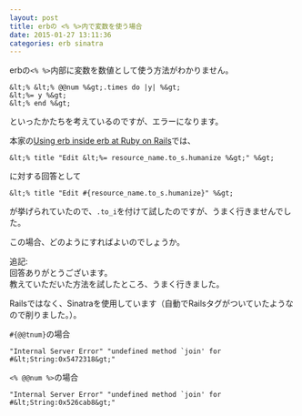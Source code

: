 ```yaml
---
layout: post
title: erbの <% %>内で変数を使う場合
date: 2015-01-27 13:11:36
categories: erb sinatra
---
```

<p>erbの<code>&lt;% %&gt;</code>内部に変数を数値として使う方法がわかりません。</p>

```
&lt;% &lt;% @@num %&gt;.times do |y| %&gt;
&lt;%= y %&gt;
&lt;% end %&gt;
```

<p>といったかたちを考えているのですが、エラーになります。</p>

<p>本家の<a href="https://stackoverflow.com/questions/16342828/using-erb-inside-erb-at-ruby-on-rails">Using erb inside erb at Ruby on Rails</a>では、</p>

```
&lt;% title "Edit &lt;%= resource_name.to_s.humanize %&gt;" %&gt;
```

<p>に対する回答として</p>

```
&lt;% title "Edit #{resource_name.to_s.humanize}" %&gt;
```

<p>が挙げられていたので、<code>.to_i</code>を付けて試したのですが、うまく行きませんでした。</p>

<p>この場合、どのようにすればよいのでしょうか。</p>

<p>追記:<br>
回答ありがとうございます。<br>
教えていただいた方法を試したところ、うまく行きました。</p>

<p>Railsではなく、Sinatraを使用しています（自動でRailsタグがついていたようなので削りました。）。</p>

<p><code>#{@@tnum}</code>の場合</p>

```
"Internal Server Error" "undefined method `join' for #&lt;String:0x5472318&gt;"
```

<p><code>&lt;% @@num %&gt;</code>の場合</p>

```
"Internal Server Error" "undefined method `join' for #&lt;String:0x526cab8&gt;"
```

